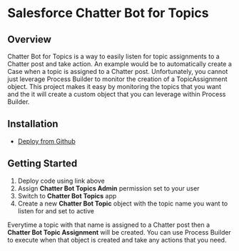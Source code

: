 Salesforce Chatter Bot for Topics
=========================

Overview
----------------
Chatter Bot for Topics is a way to easily listen for topic assignments to a Chatter post and take action. An example would be to automatically create a Case when a topic is assigned to a Chatter post. Unfortunately, you cannot just leverage Process Builder to monitor the creation of a TopicAssignment object. This project makes it easy by monitoring the topics that you want and the it will create a custom object that you can leverage within Process Builder.

Installation
----------------------

* [Deploy from Github](https://githubsfdeploy.herokuapp.com)

Getting Started
----------------------

1. Deploy code using link above
2. Assign **Chatter Bot Topics Admin** permission set to your user
3. Switch to **Chatter Bot Topics** app
4. Create a new **Chatter Bot Topic** object with the topic name you want to listen for and set to active

Everytime a topic with that name is assigned to a Chatter post then a **Chatter Bot Topic Assignment** will be created. You can use Process Builder to execute when that object is created and take any actions that you need.